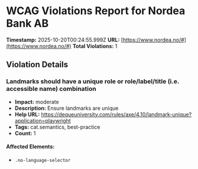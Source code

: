 # WCAG Violations Report for Nordea Bank AB

**Timestamp:** 2025-10-20T00:24:55.999Z
**URL:** [https://www.nordea.no/#](https://www.nordea.no/#)
**Total Violations:** 1

## Violation Details

### Landmarks should have a unique role or role/label/title (i.e. accessible name) combination

- **Impact:** moderate
- **Description:** Ensure landmarks are unique
- **Help URL:** https://dequeuniversity.com/rules/axe/4.10/landmark-unique?application=playwright
- **Tags:** cat.semantics, best-practice
- **Count:** 1

#### Affected Elements:

- `.no-language-selector`
